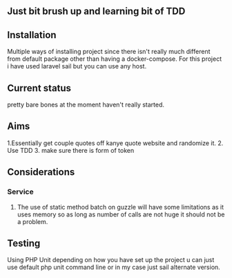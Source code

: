 ## Just bit brush up and learning bit of TDD

## Installation 
Multiple ways of installing project since there isn't really much different from default package other than having a docker-compose. For this project i have used laravel sail but you can use any host. 

## Current status
pretty bare bones at the moment haven't really started.

## Aims 
1.Essentially get couple quotes off kanye quote website and randomize it. 
2. Use TDD
3. make sure there is form of token 

## Considerations
### Service
1. The use of static method batch on guzzle will have some limitations as it uses memory so as long as number of calls are not huge it should not be a problem.

## Testing
Using PHP Unit depending on how you have set up the project u can just use default php unit command line or in my case just sail alternate version.
